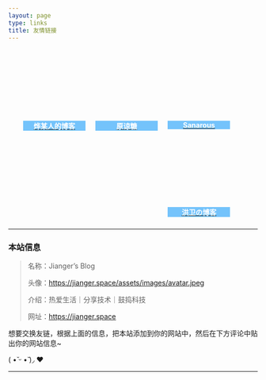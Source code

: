 ```yaml
---
layout: page
type: links
title: 友情链接
---
```


<style>
	.friends{
		display: flow-root;
		width:100%;
		padding: 0;
		margin-left: 20px
	}
    .friends .links-container{
    transition:transform 0.5s;
    width:25%;
	list-style-type: none;
    float: left;
    margin: 2%;
	}
    .friends .links-container .links-title{
        background-color:#74c3fb;
        text-align:center;
        margin:0;
        padding:0;
    }
    .friends .links-container .links-title h4{
    	color:white;
    	margin: 10px 0 0;
    }
	.friends .links-container:hover{
		box-shadow:0 10px 10px #bababa;
		transform:scale(1.1);
}
@media (min-width: 992px){
	.friends .links-container{
		width:20% !important;
	}
} 
</style>

<ul class="friends">
    <li class="links-container">
		    <a href="https://iiycy.com" target="_blank" class="links-link">
			  <div class="links-item">
			    <div class="links-img" style="background:url('https://imyee.cn/a.jpg');width: 100%;padding-top: 100%;background-repeat: no-repeat;background-size: cover;"></div>
				<div class="links-title">
				  <h4>烨某人的博客</h4>
				</div>
		      </div>
			  </a>
		</li>
        <li class="links-container">
		    <a href="https://blog.luhe.xyz" target="_blank" class="links-link">
			  <div class="links-item">
			    <div class="links-img" style="background:url('https://blog.luhe.xyz/mylogo.png');width: 100%;padding-top: 100%;background-repeat: no-repeat;background-size: cover;"></div>
				<div class="links-title">
				  <h4>原谅糖</h4>
				</div>
		      </div>
			  </a>
		</li>
		<li class="links-container">
		    <a href="https://bestzuo.cn" target="_blank" class="links-link">
			  <div class="links-item">
			    <div class="links-img" style="background:url('https://site-1258928558.cos.ap-guangzhou.myqcloud.com/touxiang.jpg');width: 100%;padding-top: 100%;background-repeat: no-repeat;background-size: cover;"></div>
				<div class="links-title">
				  <h4>Sanarous</h4>
				</div>
		      </div>
			  </a>
		</li>
		<li class="links-container">
		    <a href="https://sunhwee.com" target="_blank" class="links-link">
			  <div class="links-item">
			    <div class="links-img" style="background:url('https://sunhwee.com/hwsun.jpg');width: 100%;padding-top: 100%;background-repeat: no-repeat;background-size: cover;"></div>
				<div class="links-title">
				  <h4>洪卫の博客</h4>
				</div>
		      </div>
			  </a>
		</li>
</ul>


---



### 本站信息

> 名称：Jianger’s Blog  
>
> 头像：https://jianger.space/assets/images/avatar.jpeg  
>
> 介绍：热爱生活｜分享技术｜鼓捣科技  
>
> 网址：https://jianger.space

想要交换友链，根据上面的信息，把本站添加到你的网站中，然后在下方评论中贴出你的网站信息~

( •̆ ᵕ •̆ )◞ ❤

---


  <div id="comments" style="margin-top: 50px;"></div>
  <!--Leancloud 操作库:-->
  <script src="//cdn1.lncld.net/static/js/3.0.4/av-min.js"></script>
  <!--Valine 的核心代码库:-->
  <script src='//unpkg.com/valine/dist/Valine.min.js'></script>
  <script>
     new Valine({
        av: AV,
        el: '#comments',
        app_id: 'e1OuTd58aBj3h9ptV4oIaNBY-9Nh9j0Va',
        app_key: 'CqYVue1Ivtz4TJnBVjUvY9NY',
        path: '',
        placeholder: '快来做我的邻居吧！',
        notify: 'true',
        verify: 'true',
    })
  </script>